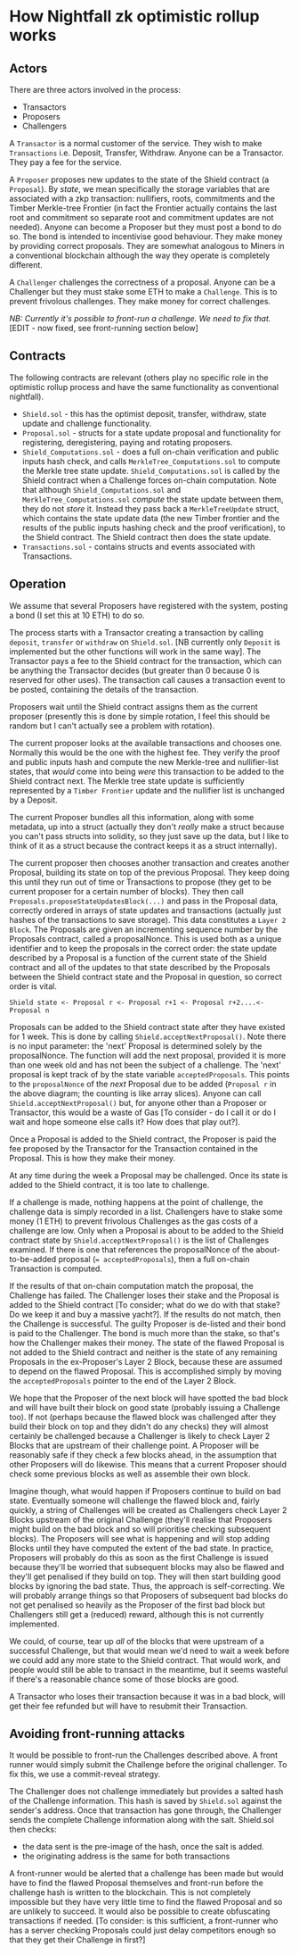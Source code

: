 # How Nightfall zk optimistic rollup works

## Actors

There are three actors involved in the process:

- Transactors
- Proposers
- Challengers

A `Transactor` is a normal customer of the service. They wish to make `Transactions` i.e. Deposit,
Transfer, Withdraw. Anyone can be a Transactor. They pay a fee for the service.

A `Proposer` proposes new updates to the state of the Shield contract (a `Proposal`). By _state_, we
mean specifically the storage variables that are associated with a zkp transaction: nullifiers,
roots, commitments and the Timber Merkle-tree Frontier (in fact the Frontier actually contains the
last root and commitment so separate root and commitment updates are not needed). Anyone can become
a Proposer but they must post a bond to do so. The bond is intended to incentivise good behaviour.
They make money by providing correct proposals. They are somewhat analogous to Miners in a
conventional blockchain although the way they operate is completely different.

A `Challenger` challenges the correctness of a proposal. Anyone can be a Challenger but they must
stake some ETH to make a `Challenge`. This is to prevent frivolous challenges. They make money for
correct challenges.

_NB: Currently it's possible to front-run a challenge. We need to fix that._ [EDIT - now fixed, see
front-running section below]

## Contracts

The following contracts are relevant (others play no specific role in the optimistic rollup process
and have the same functionality as conventional nightfall).

- `Shield.sol` - this has the optimist deposit, transfer, withdraw, state update and challenge
  functionality.
- `Proposal.sol` - structs for a state update proposal and functionality for registering,
  deregistering, paying and rotating proposers.
- `Shield_Computations.sol` - does a full on-chain verification and public inputs hash check, and
  calls `MerkleTree_Computations.sol` to compute the Merkle tree state update.
  `Shield_Computations.sol` is called by the Shield contract when a Challenge forces on-chain
  computation. Note that although `Shield_Computations.sol` and `MerkleTree_Computations.sol`
  _compute_ the state update between them, they do not _store_ it. Instead they pass back a
  `MerkleTreeUpdate` struct, which contains the state update data (the new Timber frontier and the
  results of the public inputs hashing check and the proof verification), to the Shield contract.
  The Shield contract then does the state update.
- `Transactions.sol` - contains structs and events associated with Transactions.

## Operation

We assume that several Proposers have registered with the system, posting a bond (I set this at 10
ETH) to do so.

The process starts with a Transactor creating a transaction by calling `deposit`, `transfer` or
`withdraw` on `Shield.sol`. [NB currently only `Deposit` is implemented but the other functions will
work in the same way]. The Transactor pays a fee to the Shield contract for the transaction, which
can be anything the Transactor decides (but greater than 0 because 0 is reserved for other uses).
The transaction call causes a transaction event to be posted, containing the details of the
transaction.

Proposers wait until the Shield contract assigns them as the current proposer (presently this is
done by simple rotation, I feel this should be random but I can't actually see a problem with
rotation).

The current proposer looks at the available transactions and chooses one. Normally this would be the
one with the highest fee. They verify the proof and public inputs hash and compute the new
Merkle-tree and nullifier-list states, that _would_ come into being _were_ this transaction to be
added to the Shield contract next. The Merkle tree state update is sufficiently represented by a
`Timber Frontier` update and the nullifier list is unchanged by a Deposit.

The current Proposer bundles all this information, along with some metadata, up into a struct
(actually they don't _really_ make a struct because you can't pass structs into solidity, so they
just save up the data, but I like to think of it as a struct because the contract keeps it as a
struct internally).

The current proposer then chooses another transaction and creates another Proposal, building its
state on top of the previous Proposal. They keep doing this until they run out of time or
Transactions to propose (they get to be current proposer for a certain number of blocks). They then
call `Proposals.proposeStateUpdatesBlock(...)` and pass in the Proposal data, correctly ordered in
arrays of state updates and transactions (actually just hashes of the transactions to save storage).
This data constitutes a `Layer 2 Block`. The Proposals are given an incrementing sequence number by
the Proposals contract, called a proposalNonce. This is used both as a unique identifier and to keep
the proposals in the correct order: the state update described by a Proposal is a function of the
current state of the Shield contract and all of the updates to that state described by the Proposals
between the Shield contract state and the Proposal in question, so correct order is vital.

`Shield state <- Proposal r <- Proposal r+1 <- Proposal r+2....<- Proposal n`

Proposals can be added to the Shield contract state after they have existed for 1 week. This is done
by calling `Shield.acceptNextProposal()`. Note there is no input parameter: the 'next' Proposal is
determined solely by the proposalNonce. The function will add the next proposal, provided it is more
than one week old and has not been the subject of a challenge. The 'next' proposal is kept track of
by the state variable `acceptedProposals`. This points to the `proposalNonce` of the _next_ Proposal
due to be added (`Proposal r` in the above diagram; the counting is like array slices). Anyone can
call `Shield.acceptNextProposal()` but, for anyone other than a Proposer or Transactor, this would
be a waste of Gas [To consider - do I call it or do I wait and hope someone else calls it? How does
that play out?].

Once a Proposal is added to the Shield contract, the Proposer is paid the fee proposed by the
Transactor for the Transaction contained in the Proposal. This is how they make their money.

At any time during the week a Proposal may be challenged. Once its state is added to the Shield
contract, it is too late to challenge.

If a challenge is made, nothing happens at the point of challenge, the challenge data is simply
recorded in a list. Challengers have to stake some money (1 ETH) to prevent frivolous Challenges as
the gas costs of a challenge are low. Only when a Proposal is about to be added to the Shield
contract state by `Shield.acceptNextProposal()` is the list of Challenges examined. If there is one
that references the proposalNonce of the about-to-be-added proposal (`= acceptedProposals`), then a
full on-chain Transaction is computed.

If the results of that on-chain computation match the proposal, the Challenge has failed. The
Challenger loses their stake and the Proposal is added to the Shield contract [To consider; what do
we do with that stake? Do we keep it and buy a massive yacht?]. If the results do not match, then
the Challenge is successful. The guilty Proposer is de-listed and their bond is paid to the
Challenger. The bond is much more than the stake, so that's how the Challenger makes their money.
The state of the flawed Proposal is not added to the Shield contract and neither is the state of any
remaining Proposals in the ex-Proposer's Layer 2 Block, because these are assumed to depend on the
flawed Proposal. This is accomplished simply by moving the `acceptedProposals` pointer to the end of
the Layer 2 Block.

We hope that the Proposer of the next block will have spotted the bad block and will have built
their block on good state (probably issuing a Challenge too). If not (perhaps because the flawed
block was challenged after they build their block on top and they didn't do any checks) they will
almost certainly be challenged because a Challenger is likely to check Layer 2 Blocks that are
upstream of their challenge point. A Proposer will be reasonably safe if they check a few blocks
ahead, in the assumption that other Proposers will do likewise. This means that a current Proposer
should check some previous blocks as well as assemble their own block.

Imagine though, what would happen if Proposers continue to build on bad state. Eventually someone
will challenge the flawed block and, fairly quickly, a string of Challenges will be created as
Challengers check Layer 2 Blocks upstream of the original Challenge (they'll realise that Proposers
might build on the bad block and so will prioritise checking subsequent blocks). The Proposers will
see what is happening and will stop adding Blocks until they have computed the extent of the bad
state. In practice, Proposers will probably do this as soon as the first Challenge is issued because
they'll be worried that subsequent blocks may also be flawed and they'll get penalised if they build
on top. They will then start building good blocks by ignoring the bad state. Thus, the approach is
self-correcting. We will probably arrange things so that Proposers of subsequent bad blocks do not
get penalised so heavily as the Proposer of the first bad block but Challengers still get a
(reduced) reward, although this is not currently implemented.

We could, of course, tear up _all_ of the blocks that were upstream of a successful Challenge, but
that would mean we'd need to wait a week before we could add any more state to the Shield contract.
That would work, and people would still be able to transact in the meantime, but it seems wasteful
if there's a reasonable chance some of those blocks are good.

A Transactor who loses their transaction because it was in a bad block, will get their fee refunded
but will have to resubmit their Transaction.

## Avoiding front-running attacks

It would be possible to front-run the Challenges described above. A front runner would simply submit
the Challenge before the original challenger. To fix this, we use a commit-reveal strategy.

The Challenger does not challenge immediately but provides a salted hash of the Challenge
information. This hash is saved by `Shield.sol` against the sender's address. Once that transaction
has gone through, the Challenger sends the complete Challenge information along with the salt.
Shield.sol then checks:

- the data sent is the pre-image of the hash, once the salt is added.
- the originating address is the same for both transactions

A front-runner would be alerted that a challenge has been made but would have to find the flawed
Proposal themselves and front-run before the challenge hash is written to the blockchain. This is
not completely impossible but they have very little time to find the flawed Proposal and so are
unlikely to succeed. It would also be possible to create obfuscating transactions if needed. [To
consider: is this sufficient, a front-runner who has a server checking Proposals could just delay
competitors enough so that they get their Challenge in first?]
